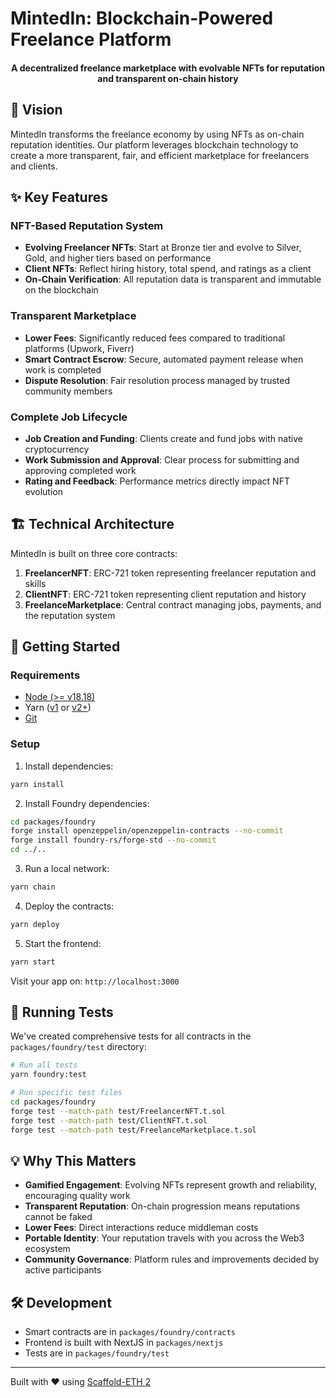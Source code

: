 # MintedIn: Blockchain-Powered Freelance Platform

<h4 align="center">
  A decentralized freelance marketplace with evolvable NFTs for reputation and transparent on-chain history
</h4>

## 🚀 Vision

MintedIn transforms the freelance economy by using NFTs as on-chain reputation identities. Our platform leverages blockchain technology to create a more transparent, fair, and efficient marketplace for freelancers and clients.

## ✨ Key Features

### NFT-Based Reputation System

- **Evolving Freelancer NFTs**: Start at Bronze tier and evolve to Silver, Gold, and higher tiers based on performance
- **Client NFTs**: Reflect hiring history, total spend, and ratings as a client
- **On-Chain Verification**: All reputation data is transparent and immutable on the blockchain

### Transparent Marketplace

- **Lower Fees**: Significantly reduced fees compared to traditional platforms (Upwork, Fiverr)
- **Smart Contract Escrow**: Secure, automated payment release when work is completed
- **Dispute Resolution**: Fair resolution process managed by trusted community members

### Complete Job Lifecycle

- **Job Creation and Funding**: Clients create and fund jobs with native cryptocurrency
- **Work Submission and Approval**: Clear process for submitting and approving completed work
- **Rating and Feedback**: Performance metrics directly impact NFT evolution

## 🏗 Technical Architecture

MintedIn is built on three core contracts:

1. **FreelancerNFT**: ERC-721 token representing freelancer reputation and skills
2. **ClientNFT**: ERC-721 token representing client reputation and history
3. **FreelanceMarketplace**: Central contract managing jobs, payments, and the reputation system

## 🧱 Getting Started

### Requirements

- [Node (>= v18.18)](https://nodejs.org/en/download/)
- Yarn ([v1](https://classic.yarnpkg.com/en/docs/install/) or [v2+](https://yarnpkg.com/getting-started/install))
- [Git](https://git-scm.com/downloads)

### Setup

1. Install dependencies:

```bash
yarn install
```

2. Install Foundry dependencies:

```bash
cd packages/foundry
forge install openzeppelin/openzeppelin-contracts --no-commit
forge install foundry-rs/forge-std --no-commit
cd ../..
```

3. Run a local network:

```bash
yarn chain
```

4. Deploy the contracts:

```bash
yarn deploy
```

5. Start the frontend:

```bash
yarn start
```

Visit your app on: `http://localhost:3000`

## 🧪 Running Tests

We've created comprehensive tests for all contracts in the `packages/foundry/test` directory:

```bash
# Run all tests
yarn foundry:test

# Run specific test files
cd packages/foundry
forge test --match-path test/FreelancerNFT.t.sol
forge test --match-path test/ClientNFT.t.sol
forge test --match-path test/FreelanceMarketplace.t.sol
```

## 💡 Why This Matters

- **Gamified Engagement**: Evolving NFTs represent growth and reliability, encouraging quality work
- **Transparent Reputation**: On-chain progression means reputations cannot be faked
- **Lower Fees**: Direct interactions reduce middleman costs
- **Portable Identity**: Your reputation travels with you across the Web3 ecosystem
- **Community Governance**: Platform rules and improvements decided by active participants

## 🛠 Development

- Smart contracts are in `packages/foundry/contracts`
- Frontend is built with NextJS in `packages/nextjs`
- Tests are in `packages/foundry/test`

---

Built with ❤️ using [Scaffold-ETH 2](https://scaffoldeth.io)
